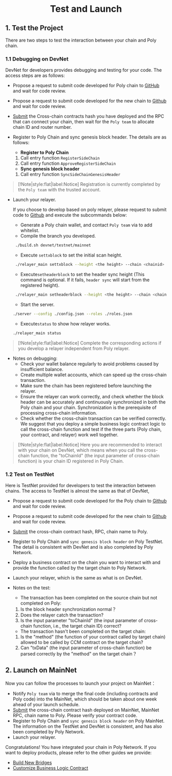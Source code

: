 <h1 align="center">Test and Launch</h1>


## 1. Test the Project

There are two steps to test the interaction between your chain and Poly chain.

### 1.1 Debugging on DevNet
DevNet for developers provides debugging and testing for your code. The access steps are as follows:

- Propose a request to submit code developed for Poly chain to [GitHub](https://github.com/polynetwork/poly.git ) and wait for code review.
- Propose a request to submit code developed for the new chain to [Github](https://github.com/polynetwork/eth-contracts) and wait for code review.
- [Submit](https://docs.google.com/forms/d/e/1FAIpQLScJrZSANf3s7rTJ1BPTE8c6sUU55B1mtBGXe3YCY84i26R1UQ/viewform) the Cross-chain contracts hash you have deployed and the RPC that can connect your chain, then wait for the `Poly team` to allocate chain ID and router number.
- Register to Poly Chain and sync genesis block header. The details are as follows:

  - **Register to Poly Chain**
  1. Call entry function `RegisterSideChain`
  2. Call entry function `ApproveRegisterSideChain`
  - **Sync genesis block header**
  1. Call entry function `SyncSideChainGenesisHeader`

> [!Note|style:flat|label:Notice]
> Registration is currently completed by the `Poly team` with the trusted account.

- Launch your relayer.

  If you choose to develop based on poly relayer, please request to submit code to [Github](https://github.com/polynetwork/poly-relayer) and execute the subcommands below:
  - Generate a Poly chain wallet, and contact `Poly team` via <a class="fab fa-discord" href= "https://discord.com/invite/y6MuEnq"></a> to add whitelist.
  - Compile the branch you developed.
  ```bash
   ./build.sh devnet/testnet/mainnet
  ```
  - Execute `settxblock` to set the initial scan height.
  ```bash
   ./relayer_main settxblock --height <the height> --chain <chainid>
  ```
  - Execute`setheaderblock` to set the header sync height (This command is optional. If it fails, `header sync` will start from the registered height).
  ```bash
   ./relayer_main setheaderblock --height <the height> --chain <chainid>
  ```
  - Start the server.
  ```bash
  ./server --config ./config.json --roles ./roles.json
  ```
  - Execute`status` to show how relayer works.
  ```bash
  ./relayer_main status
  ```

> [!Note|style:flat|label:Notice]
> Complete the corresponding actions if you develop a relayer independent from Poly relayer.

- Notes on debugging:
  - Check your wallet balance regularly to avoid problems caused by insufficient balance.
  - Create multiple wallet accounts, which can speed up the cross-chain transaction.
  - Make sure the chain has been registered before launching the relayer.
  - Ensure the relayer can work correctly, and check whether the block header can be accurately and continuously synchronized in both the Poly chain and your chain. Synchronization is the prerequisite of processing cross-chain information.
  - Check whether the cross-chain transaction can be verified correctly. We suggest that you deploy a simple business logic contract logic to call the cross-chain function and test if the three parts (Poly chain, your contract, and relayer) work well together.

> [!Note|style:flat|label:Notice]
> Here you are recommended to interact with your chain on DevNet, which means when you call the cross-chain function,
> the "toChainId" (the input parameter of cross-chain function) is your chain ID registered in Poly Chain.

### 1.2 Test on TestNet
Here is TestNet provided for developers to test the interaction between chains. The access to TestNet is almost the same as that of DevNet,
- Propose a request to submit code developed for the Poly chain to [Github ](https://github.com/polynetwork/poly.git )and wait for code review.
- Propose a request to submit code developed for the new chain to [Github](https://github.com/polynetwork/eth-contracts.git) and wait for code review.
- [Submit](https://docs.google.com/forms/d/e/1FAIpQLSeRwJPk1_s94Ex92IdnFkdtJQQC8Mc2CUhvXX-MNzeCWHk6zA/viewform) the cross-chain contract hash, RPC, chain name to Poly.
- Register to Poly Chain and `sync genesis block header` on Poly TestNet. The detail is consistent with DevNet and is also completed by Poly Network.
- Deploy a business contract on the chain you want to interact with and provide the function called by the target chain to Poly Network.
- Launch your relayer, which is the same as what is on DevNet.
- Notes on the test:

  - The transaction has been completed on the source chain but not completed on Poly:
  1. Is the block header synchronization normal？
  2. Does the relayer catch the transaction?
  3. Is the input parameter "toChainId" (the input parameter of cross-chain function, i.e., the target chain ID) correct?
  - The transaction hasn't been completed on the target chain:
  1. Is the "method" (the function of your contract called by target chain) allowed to be called by CCM contract on the target chain?
  2. Can "txData" (the input parameter of cross-chain function) be parsed correctly by the "method" on the target chain？

## 2. Launch on MainNet
Now you can follow the processes to launch your project on MainNet：
- Notify `Poly team` via <a class="fab fa-discord" href= "https://discord.com/invite/y6MuEnq"></a> to merge the final code (including contracts and Poly code) into the MainNet, which should be taken about one week ahead of your launch schedule.
- [Submit](https://docs.google.com/forms/d/e/1FAIpQLSf4F1wRq5w8z5wyHh69pIY-R3BUE-p7SeDlExDZYpvjjNCogg/viewform) the cross-chain contract hash deployed on MainNet, MainNet RPC, chain name to Poly. Please verify your contract code.
- Register to Poly Chain and `sync genesis block header` on Poly MainNet. The information on the TestNet and DevNet is consistent, and has also been completed by Poly Network.
- Launch your relayer.


Congratulations! You have integrated your chain in Poly Network. If you want to deploy products, please refer to the other guides we provide:
- [Build New Bridges](../../new_product/integrate_bridge/readme.md)
- [Customize Business Logic Contract](../../new_product/integrate_contracts/readme.md)